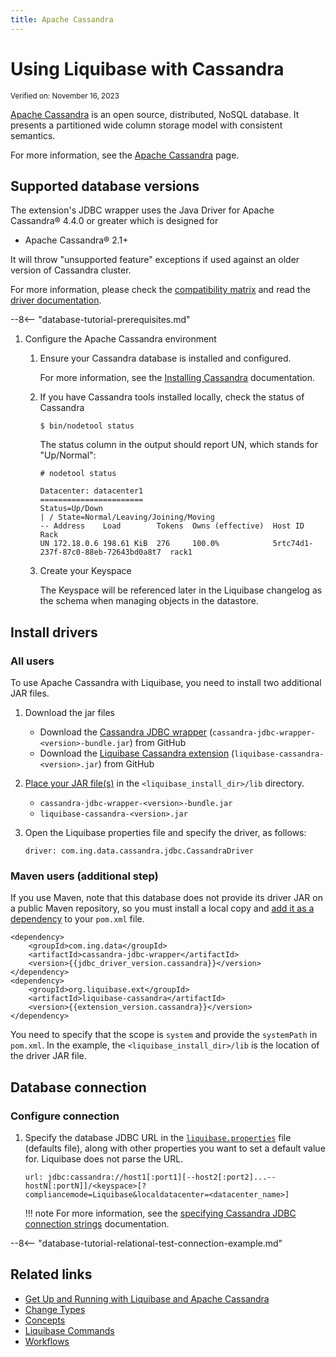 ```yaml
---
title: Apache Cassandra
---
```


# Using Liquibase with Cassandra

<small>Verified on: November 16, 2023</small>

[Apache Cassandra](https://cassandra.apache.org/doc/latest/architecture/overview.html) is an open source, distributed, NoSQL database. It presents a partitioned wide column storage model with consistent semantics.

For more information, see the [Apache Cassandra](https://cassandra.apache.org) page.

## Supported database versions

The extension's JDBC wrapper uses the Java Driver for Apache Cassandra® 4.4.0 or greater which is designed for

* Apache Cassandra® 2.1+

It will throw "unsupported feature" exceptions if used against an older version of Cassandra cluster.

For more information, please check the 
[compatibility matrix](https://docs.datastax.com/en/driver-matrix/doc/driver_matrix/javaDrivers.html) and read the 
[driver documentation](https://docs.datastax.com/en/developer/java-driver/latest/).

--8<-- "database-tutorial-prerequisites.md"

1. Configure the Apache Cassandra environment

    1. Ensure your Cassandra database is installed and configured.
    
        For more information, see the [Installing Cassandra](https://cassandra.apache.org/doc/latest/tools/index.html) documentation.

    2. If you have Cassandra tools installed locally, check the status of Cassandra
    
        ```
        $ bin/nodetool status
        ```
    
         The status column in the output should report UN, which stands for "Up/Normal":

         ```
         # nodetool status
         
         Datacenter: datacenter1
         =======================
         Status=Up/Down
         | / State=Normal/Leaving/Joining/Moving
         -- Address    Load        Tokens  Owns (effective)  Host ID                               Rack
         UN 172.18.0.6 198.61 KiB  276     100.0%            5rtc74d1-237f-87c0-88eb-72643bd0a8t7  rack1
         ```

    3. Create your Keyspace
    
        The Keyspace will be referenced later in the Liquibase changelog as the schema when managing objects in the datastore.


## Install drivers

### All users

To use Apache Cassandra with Liquibase, you need to install two additional JAR files.

1. Download the jar files
    * Download the [Cassandra JDBC wrapper](https://github.com/ing-bank/cassandra-jdbc-wrapper/releases) (`cassandra-jdbc-wrapper-<version>-bundle.jar`) from GitHub
    * Download the [Liquibase Cassandra extension](https://github.com/liquibase/liquibase-cassandra/releases) (`liquibase-cassandra-<version>.jar`) from GitHub
    
1. [Place your JAR file(s)](https://docs.liquibase.com/workflows/liquibase-community/adding-and-updating-liquibase-drivers.html) in the `<liquibase_install_dir>/lib` directory.
    * `cassandra-jdbc-wrapper-<version>-bundle.jar`
    * `liquibase-cassandra-<version>.jar`

1. Open the Liquibase properties file and specify the driver, as follows:

    ```
    driver: com.ing.data.cassandra.jdbc.CassandraDriver
    ```

### Maven users (additional step)

If you use Maven, note that this database does not provide its driver JAR on a public Maven repository, so you must install a local copy and [add it as a dependency](https://docs.liquibase.com/tools-integrations/maven/using-liquibase-and-maven-pom-file.html) to your `pom.xml` file.

```
<dependency>
    <groupId>com.ing.data</groupId>
    <artifactId>cassandra-jdbc-wrapper</artifactId>
    <version>{{jdbc_driver_version.cassandra}}</version>
</dependency>
<dependency>
    <groupId>org.liquibase.ext</groupId>
    <artifactId>liquibase-cassandra</artifactId>
    <version>{{extension_version.cassandra}}</version>
</dependency>
```

You need to specify that the scope is `system` and provide the `systemPath` in `pom.xml`.
In the example, the `<liquibase_install_dir>/lib` is the location of the driver JAR file.

## Database connection

### Configure connection

1.  Specify the database JDBC URL in the [`liquibase.properties`](https://docs.liquibase.com/concepts/connections/creating-config-properties.html) file (defaults file), along with other properties you want to set a default value for. Liquibase does not parse the URL.

    ```
    url: jdbc:cassandra://host1[:port1][--host2[:port2]...--hostN[:portN]]/<keyspace>[?compliancemode=Liquibase&localdatacenter=<datacenter_name>]
    ```
 
    !!! note
        For more information, see the [specifying Cassandra JDBC connection strings](https://github.com/ing-bank/cassandra-jdbc-wrapper/wiki/JDBC-driver-and-connection-string) documentation.

--8<-- "database-tutorial-relational-test-connection-example.md"

## Related links

*   [Get Up and Running with Liquibase and Apache Cassandra](https://www.liquibase.com/blog/running-liquibase-apache-cassandra)
*   [Change Types](https://docs.liquibase.com/change-types/home.html)
*   [Concepts](https://docs.liquibase.com/concepts/home.html)
*   [Liquibase Commands](https://docs.liquibase.com/commands/home.html)
*   [Workflows](https://docs.liquibase.com/workflows/home.html)